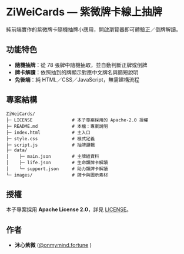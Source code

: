 # ZiWeiCards — 紫微牌卡線上抽牌

純前端實作的紫微牌卡隨機抽牌小應用，開啟瀏覽器即可體驗正／倒牌解讀。

## 功能特色

- **隨機抽牌**：從 78 張牌中隨機抽取，並自動判斷正牌或倒牌  
- **牌卡解讀**：依照抽到的牌顯示對應中文牌名與簡短說明  
- **免後端**：純 HTML／CSS／JavaScript，無需建構流程

## 專案結構

```
ZiWeiCards/
├─ LICENSE               # 本子專案採用的 Apache-2.0 授權
├─ README.md             # 本檔：專案說明
├─ index.html            # 主入口
├─ style.css             # 樣式定義
├─ script.js             # 抽牌邏輯
├─ data/
│    ├─ main.json        # 主牌組資料
│    ├─ life.json        # 生命類牌卡解讀
│    └─ support.json     # 助力類牌卡解讀
└─ images/               # 牌卡與圖示素材
```

## 授權

本子專案採用 **Apache License 2.0**，詳見 [LICENSE](LICENSE)。

## 作者

- **沐心紫微** ([@onmymind.fortune](https://www.instagram.com/onmymind.fortune/)  )
